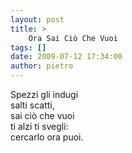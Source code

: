 ```yaml
---
layout: post
title: >
    Ora Sai Ciò Che Vuoi
tags: []
date: 2009-07-12 17:34:00
author: pietro
---
```

Spezzi gli indugi<br/>salti scatti,<br/>sai ciò che vuoi<br/>ti alzi ti svegli:<br/>cercarlo ora puoi.
